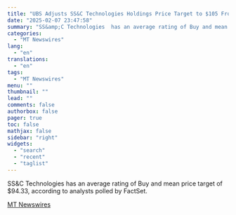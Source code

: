 ```yaml
---
title: "UBS Adjusts SS&C Technologies Holdings Price Target to $105 From $93, Maintains Buy Rating"
date: "2025-02-07 23:47:58"
summary: "SS&amp;C Technologies  has an average rating of Buy and mean price target of $94.33, according to analysts polled by FactSet."
categories:
  - "MT Newswires"
lang:
  - "en"
translations:
  - "en"
tags:
  - "MT Newswires"
menu: ""
thumbnail: ""
lead: ""
comments: false
authorbox: false
pager: true
toc: false
mathjax: false
sidebar: "right"
widgets:
  - "search"
  - "recent"
  - "taglist"
---
```


SS&C Technologies has an average rating of Buy and mean price target of $94.33, according to analysts polled by FactSet.

[MT Newswires](https://www.tradingview.com/news/mtnewswires.com:20250207:A3312706:0/)
